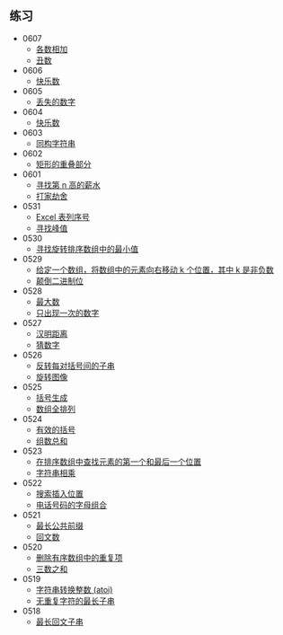 ## 练习
- 0607
    - [各数相加](https://leetcode-cn.com/problems/add-digits/solution/ge-wei-xiang-jia-by-eric-314-wz5y/)
    - [丑数](https://leetcode-cn.com/problems/ugly-number/)
- 0606
    - [快乐数](https://leetcode-cn.com/problems/happy-number/)
- 0605
    - [丢失的数字](https://leetcode-cn.com/problems/missing-number/)
- 0604
    - [快乐数](https://leetcode-cn.com/problems/happy-number/)
- 0603
    - [同构字符串](https://leetcode-cn.com/problems/isomorphic-strings/solution/tong-gou-zi-fu-chuan-by-leetcode-solutio-s6fd/)
- 0602
    - [矩形的重叠部分](https://leetcode-cn.com/problems/rectangle-area/solution/ju-xing-mian-ji-si-lu-by-z5w5rzpc7p-e6wz/)
- 0601
    - [寻找第 n 高的薪水](https://leetcode-cn.com/problems/nth-highest-salary/)
    - [打家劫舍](https://leetcode-cn.com/problems/house-robber/)
- 0531
    - [Excel 表列序号](https://leetcode-cn.com/problems/excel-sheet-column-number/solution/hua-jie-suan-fa-171-excelbiao-lie-xu-hao-by-guanpe/)
    - [寻找峰值](https://leetcode-cn.com/problems/find-peak-element/)
- 0530
    - [寻找旋转排序数组中的最小值](https://leetcode-cn.com/problems/find-minimum-in-rotated-sorted-array/)
- 0529
    - [给定一个数组，将数组中的元素向右移动 k 个位置，其中 k 是非负数](https://leetcode-cn.com/problems/rotate-array/)
    - [颠倒二进制位](https://leetcode-cn.com/problems/reverse-bits/)
- 0528
    - [最大数](https://leetcode-cn.com/problems/largest-number/)
    - [只出现一次的数字](https://leetcode-cn.com/problems/single-number/)
- 0527
    - [汉明距离](https://leetcode-cn.com/problems/hamming-distance/)
    - [猜数字](https://leetcode-cn.com/problems/guess-numbers/)
- 0526
    - [ 反转每对括号间的子串](https://leetcode-cn.com/problems/reverse-substrings-between-each-pair-of-parentheses/)
    - [旋转图像](https://leetcode-cn.com/problems/rotate-image/)
- 0525
    - [括号生成](https://leetcode-cn.com/problems/generate-parentheses/)
    - [数组全排列](https://leetcode-cn.com/problems/permutations/)
- 0524
    - [有效的括号](https://leetcode-cn.com/problems/valid-parentheses/solution/valid-parentheses-fu-zhu-zhan-fa-by-jin407891080/)
    - [组数总和](https://leetcode-cn.com/problems/combination-sum/solution/zu-he-zong-he-by-leetcode-solution/)
- 0523
    - [ 在排序数组中查找元素的第一个和最后一个位置](https://leetcode-cn.com/problems/find-first-and-last-position-of-element-in-sorted-array/)
    - [字符串相乘](https://leetcode-cn.com/problems/multiply-strings/)
- 0522 
    - [搜索插入位置](https://leetcode-cn.com/problems/search-insert-position/)
    - [电话号码的字母组合](https://leetcode-cn.com/problems/letter-combinations-of-a-phone-number/)
- 0521 
    - [最长公共前缀](https://leetcode-cn.com/problems/longest-common-prefix/)
    - [回文数](https://leetcode-cn.com/problems/palindrome-number/)
- 0520 
    - [删除有序数组中的重复项](https://leetcode-cn.com/problems/remove-duplicates-from-sorted-array/)
    - [三数之和](https://leetcode-cn.com/problems/3sum/)
- 0519 
    - [ 字符串转换整数 (atoi)](https://leetcode-cn.com/problems/string-to-integer-atoi/)
    - [无重复字符的最长子串](https://leetcode-cn.com/problems/longest-substring-without-repeating-characters/)
- 0518
    + [ 最长回文子串](https://leetcode-cn.com/problems/longest-palindromic-substring/)


